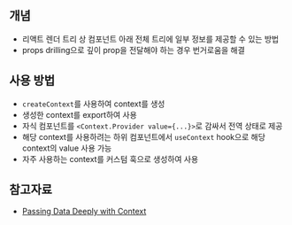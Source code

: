 ## 개념
- 리액트 렌더 트리 상 컴포넌트 아래 전체 트리에 일부 정보를 제공할 수 있는 방법
- props drilling으로 깊이 prop을 전달해야 하는 경우 번거로움을 해결

## 사용 방법
- `createContext`를 사용하여 context를 생성
- 생성한 context를 export하여 사용
- 자식 컴포넌트를 `<Context.Provider value={...}>`로 감싸서 전역 상태로 제공
- 해당 context를 사용하려는 하위 컴포넌트에서 `useContext` hook으로 해당 context의 value 사용 가능
- 자주 사용하는 context를 커스텀 훅으로 생성하여 사용

## 참고자료
- [Passing Data Deeply with Context](https://react.dev/learn/passing-data-deeply-with-context)
